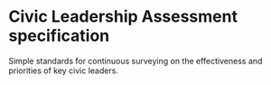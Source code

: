 # Civic Leadership Assessment specification

Simple standards for continuous surveying on the effectiveness and priorities of key civic leaders.

